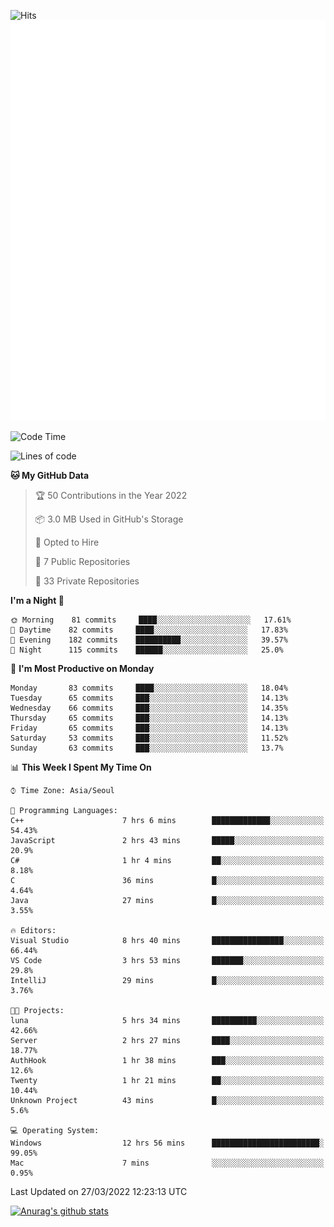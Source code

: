 ![Hits](https://hits.seeyoufarm.com/api/count/incr/badge.svg?url=https%3A%2F%2Fgithub.com%2Fkokose1234&count_bg=%2379C83D&title_bg=%23555555&icon=apple.svg&icon_color=%23E7E7E7&title=hits&edge_flat=false)
<br/>
![Metrics](https://github.com/kokose1234/kokose1234/blob/main/github-metrics.svg)

<!--START_SECTION:waka-->
![Code Time](http://img.shields.io/badge/Code%20Time-606%20hrs%2044%20mins-blue)

![Lines of code](https://img.shields.io/badge/From%20Hello%20World%20I%27ve%20Written-2%20Million%20lines%20of%20code-blue)

**🐱 My GitHub Data** 

> 🏆 50 Contributions in the Year 2022
 > 
> 📦 3.0 MB Used in GitHub's Storage 
 > 
> 💼 Opted to Hire
 > 
> 📜 7 Public Repositories 
 > 
> 🔑 33 Private Repositories  
 > 
**I'm a Night 🦉** 

```text
🌞 Morning    81 commits     ████░░░░░░░░░░░░░░░░░░░░░   17.61% 
🌆 Daytime    82 commits     ████░░░░░░░░░░░░░░░░░░░░░   17.83% 
🌃 Evening    182 commits    ██████████░░░░░░░░░░░░░░░   39.57% 
🌙 Night      115 commits    ██████░░░░░░░░░░░░░░░░░░░   25.0%

```
📅 **I'm Most Productive on Monday** 

```text
Monday       83 commits     ████░░░░░░░░░░░░░░░░░░░░░   18.04% 
Tuesday      65 commits     ███░░░░░░░░░░░░░░░░░░░░░░   14.13% 
Wednesday    66 commits     ███░░░░░░░░░░░░░░░░░░░░░░   14.35% 
Thursday     65 commits     ███░░░░░░░░░░░░░░░░░░░░░░   14.13% 
Friday       65 commits     ███░░░░░░░░░░░░░░░░░░░░░░   14.13% 
Saturday     53 commits     ███░░░░░░░░░░░░░░░░░░░░░░   11.52% 
Sunday       63 commits     ███░░░░░░░░░░░░░░░░░░░░░░   13.7%

```


📊 **This Week I Spent My Time On** 

```text
⌚︎ Time Zone: Asia/Seoul

💬 Programming Languages: 
C++                      7 hrs 6 mins        █████████████░░░░░░░░░░░░   54.43% 
JavaScript               2 hrs 43 mins       █████░░░░░░░░░░░░░░░░░░░░   20.9% 
C#                       1 hr 4 mins         ██░░░░░░░░░░░░░░░░░░░░░░░   8.18% 
C                        36 mins             █░░░░░░░░░░░░░░░░░░░░░░░░   4.64% 
Java                     27 mins             █░░░░░░░░░░░░░░░░░░░░░░░░   3.55%

🔥 Editors: 
Visual Studio            8 hrs 40 mins       ████████████████░░░░░░░░░   66.44% 
VS Code                  3 hrs 53 mins       ███████░░░░░░░░░░░░░░░░░░   29.8% 
IntelliJ                 29 mins             █░░░░░░░░░░░░░░░░░░░░░░░░   3.76%

🐱‍💻 Projects: 
luna                     5 hrs 34 mins       ██████████░░░░░░░░░░░░░░░   42.66% 
Server                   2 hrs 27 mins       ████░░░░░░░░░░░░░░░░░░░░░   18.77% 
AuthHook                 1 hr 38 mins        ███░░░░░░░░░░░░░░░░░░░░░░   12.6% 
Twenty                   1 hr 21 mins        ██░░░░░░░░░░░░░░░░░░░░░░░   10.44% 
Unknown Project          43 mins             █░░░░░░░░░░░░░░░░░░░░░░░░   5.6%

💻 Operating System: 
Windows                  12 hrs 56 mins      ████████████████████████░   99.05% 
Mac                      7 mins              ░░░░░░░░░░░░░░░░░░░░░░░░░   0.95%

```


 Last Updated on 27/03/2022 12:23:13 UTC
<!--END_SECTION:waka-->

[![Anurag's github stats](https://github-readme-stats.vercel.app/api?username=kokose1234&theme=dracula)](https://github.com/anuraghazra/github-readme-stats)



	
